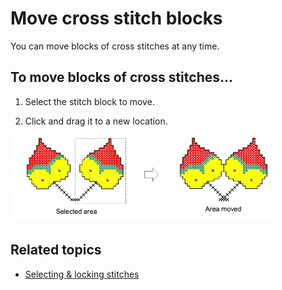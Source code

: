 # Move cross stitch blocks

You can move blocks of cross stitches at any time.

## To move blocks of cross stitches...

1. Select the stitch block to move.

2. Click and drag it to a new location.

![cross-stitch_editing00029.png](assets/cross-stitch_editing00029.png)

## Related topics

- [Selecting & locking stitches](Selecting_locking_stitches)
